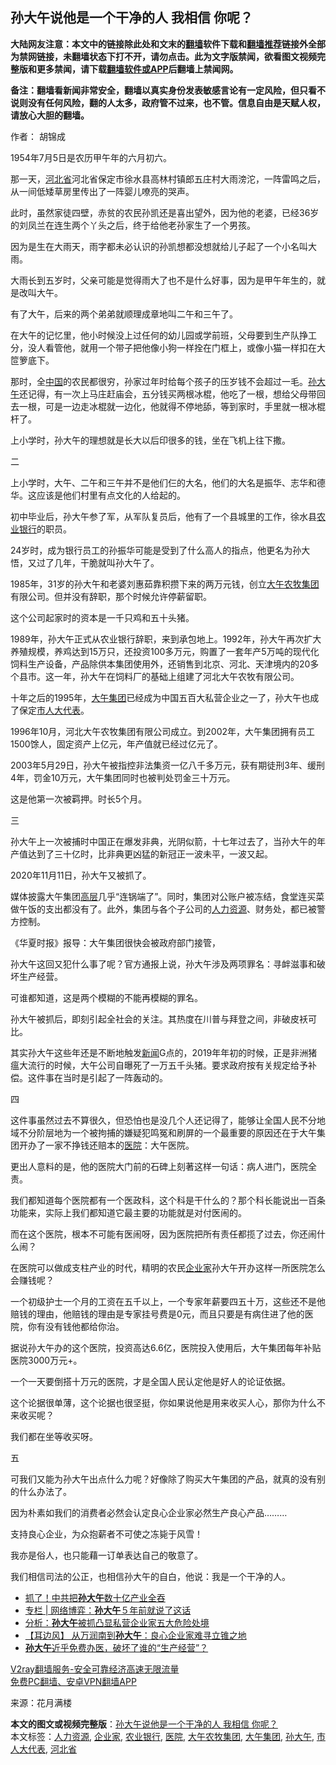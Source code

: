  <h2>孙大午说他是一个干净的人 我相信 你呢？</h2> <p class="notice"><b>大陆网友注意：本文中的链接除此处和文末的<a href="https://github.com/bannedbook/fanqiang" >翻墙</a>软件下载和<a href="https://github.com/killgcd/justmysocks/blob/master/README.md">翻墙推荐</a>链接外全部为禁网链接，未翻墙状态下打不开，请勿点击。此为文字版禁闻，欲看图文视频完整版和更多禁闻，请下载<a href="https://github.com/bannedbook/fanqiang">翻墙软件或APP</a>后翻墙上禁闻网。</p><p>备注：翻墙看新闻非常安全，翻墙以真实身份发表敏感言论有一定风险，但只看不说则没有任何风险，翻的人太多，政府管不过来，也不管。信息自由是天赋人权，请放心大胆的翻墙。</b></p>  <div class="entry"> <p>作者： 胡锦成</p> <p>1954年7月5日是农历甲午年的六月初六。</p> <p>那一天，<a href="https://www.bannedbook.org/bnews/tag/%E6%B2%B3%E5%8C%97%E7%9C%81/" class="st_tag internal_tag" rel="tag" title="标签 河北省 下的日志">河北省</a>河北省保定市徐水县高林村镇郎五庄村大雨滂沱，一阵雷鸣之后，从一间低矮草房里传出了一阵婴儿嘹亮的哭声。</p> <p>此时，虽然家徒四壁，赤贫的农民孙凯还是喜出望外，因为他的老婆，已经36岁的刘凤兰在连生两个丫头之后，终于给他老孙家生了一个男孩。</p> <p>因为是生在大雨天，雨字都未必认识的孙凯想都没想就给儿子起了一个小名叫大雨。</p> <p>大雨长到五岁时，父亲可能是觉得雨大了也不是什么好事，因为是甲午年生的，就是改叫大午。</p> <p>有了大午，后来的两个弟弟就顺理成章地叫二午和三午了。</p> <p>在大午的记忆里，他小时候没上过任何的幼儿园或学前班，父母要到生产队挣工分，没人看管他，就用一个带子把他像小狗一样拴在门框上，或像小猫一样扣在大笸箩底下。</p> <p>那时，全<span class='wp_keywordlink_affiliate'><a href="https://www.bannedbook.org/" title="中国" target="_blank">中国</a></span>的农民都很穷，孙家过年时给每个孩子的压岁钱不会超过一毛。<a href="https://www.bannedbook.org/bnews/tag/%e5%ad%99%e5%a4%a7%e5%8d%88/" class="st_tag internal_tag" rel="tag" title="标签 孙大午 下的日志">孙大午</a>还记得，有一次上马庄赶庙会，五分钱买两根冰棍，他吃了一根，想给父母带回去一根，可是一边走冰棍就一边化，他就得不停地舔，等到家时，手里就一根冰棍杆了。</p> <p>上小学时，孙大午的理想就是长大以后印很多的钱，坐在飞机上往下撒。</p> <p>二</p> <p>上小学时，大午、二午和三午并不是他们仨的大名，他们的大名是振华、志华和德华。这应该是他们村里有点文化的人给起的。</p>  <p>初中毕业后，孙大午参了军，从军队复员后，他有了一个县城里的工作，徐水县<a href="https://www.bannedbook.org/bnews/tag/%E5%86%9C%E4%B8%9A%E9%93%B6%E8%A1%8C/" class="st_tag internal_tag" rel="tag" title="标签 农业银行 下的日志">农业银行</a>的职员。</p> <p>24岁时，成为银行员工的孙振华可能是受到了什么高人的指点，他更名为孙大悟，又过了几年，干脆就叫孙大午了。</p> <p>1985年，31岁的孙大午和老婆刘惠茹靠积攒下来的两万元钱，创立<a href="https://www.bannedbook.org/bnews/tag/%E5%A4%A7%E5%8D%88%E5%86%9C%E7%89%A7%E9%9B%86%E5%9B%A2/" class="st_tag internal_tag" rel="tag" title="标签 大午农牧集团 下的日志">大午农牧集团</a>有限公司。但并没有辞职，那个时候允许停薪留职。</p> <p>这个公司起家时的资本是一千只鸡和五十头猪。</p> <p>1989年，孙大午正式从农业银行辞职，来到承包地上。1992年，孙大午再次扩大养殖规模，养鸡达到15万只，还投资100多万元，购置了一套年产5万吨的现代化饲料生产设备，产品除供本集团使用外，还销售到北京、河北、天津境内的20多个县市。这一年，孙大午在饲料厂的基础上组建了河北大午农牧有限公司。</p> <p>十年之后的1995年，<a href="https://www.bannedbook.org/bnews/tag/%e5%a4%a7%e5%8d%88%e9%9b%86%e5%9b%a2/" class="st_tag internal_tag" rel="tag" title="标签 大午集团 下的日志">大午集团</a>已经成为中国五百大私营企业之一了，孙大午也成了保定<a href="https://www.bannedbook.org/bnews/tag/%E5%B8%82%E4%BA%BA%E5%A4%A7%E4%BB%A3%E8%A1%A8/" class="st_tag internal_tag" rel="tag" title="标签 市人大代表 下的日志">市人大代表</a>。</p> <p>1996年10月，河北大午农牧集团有限公司成立。到2002年，大午集团拥有员工1500馀人，固定资产上亿元，年产值就已经过亿元了。</p> <p>2003年5月29日，孙大午被指控非法集资一亿八千多万元，获有期徒刑3年、缓刑4年，罚金10万元，大午集团同时也被判处罚金三十万元。</p> <p>这是他第一次被羁押。时长5个月。</p> <p>三</p> <p>孙大午上一次被捕时中国正在爆发非典，光阴似箭，十七年过去了，当孙大午的年产值达到了三十亿时，比非典更凶猛的新冠正一波未平，一波又起。</p> <p>2020年11月11日，孙大午又被抓了。</p>  <p>媒体披露大午集团<span class='wp_keywordlink_affiliate'><a href="https://www.bannedbook.org/bnews/ccpdope/" title="中共高层内幕" target="_blank">高层</a></span>几乎“连锅端了”。同时，集团对公账户被冻结，食堂连买菜做午饭的支出都没有了。此外，集团与各个子公司的<a href="https://www.bannedbook.org/bnews/tag/%E4%BA%BA%E5%8A%9B%E8%B5%84%E6%BA%90/" class="st_tag internal_tag" rel="tag" title="标签 人力资源 下的日志">人力资源</a>、财务处，都已被警方控制。</p> <p>《华夏时报》报导：大午集团很快会被政府部门接管，</p> <p>孙大午这回又犯什么事了呢？官方通报上说，孙大午涉及两项罪名：寻衅滋事和破坏生产经营。</p> <p>可谁都知道，这是两个模糊的不能再模糊的罪名。</p> <p>孙大午被抓后，即刻引起全社会的关注。其热度在川普与拜登之间，非破皮袄可比。</p> <p>其实孙大午这些年还是不断地触发<span class='wp_keywordlink_affiliate'><a href="https://www.bannedbook.org/" title="新闻">新闻</a></span>G点的，2019年年初的时候，正是非洲猪瘟大流行的时候，大午公司自曝死了一万五千头猪。要求政府按有关规定给予补偿。这件事在当时是引起了一阵轰动的。</p> <p>四</p> <p>这件事虽然过去不算很久，但恐怕也是没几个人还记得了，能够让全国人民不分地域不分阶层地为一个被拘捕的嫌疑犯鸣冤和刷屏的一个最重要的原因还在于大午集团开办了一家不挣钱还赔本的<a href="https://www.bannedbook.org/bnews/tag/%E5%8C%BB%E9%99%A2/" class="st_tag internal_tag" rel="tag" title="标签 医院 下的日志">医院</a>：大午医院。</p> <p>更出人意料的是，他的医院大门前的石碑上刻著这样一句话：病人进门，医院全责。</p> <p>我们都知道每个医院都有一个医政科，这个科是干什么的？那个科长能说出一百条功能来，实际上我们都知道它最主要的功能就是对付医闹的。</p> <p>而在这个医院，根本不可能有医闹呀，因为医院把所有责任都揽了过去，你还闹什么闹？</p> <p>在医院可以做成支柱产业的时代，精明的农民<a href="https://www.bannedbook.org/bnews/tag/%e4%bc%81%e4%b8%9a%e5%ae%b6/" class="st_tag internal_tag" rel="tag" title="标签 企业家 下的日志">企业家</a>孙大午开办这样一所医院怎么会赚钱呢？</p>  <p>一个初级护士一个月的工资在五千以上，一个专家年薪要四五十万，这些还不是他赔钱的理由，他赔钱的理由是专家挂号费是0元，而且只要是有病住进了他的医院，你有没有钱他都给你治。</p> <p>据说孙大午办的这个医院，投资高达6.6亿，医院投入使用后，大午集团每年补贴医院3000万元+。</p> <p>一个一天要倒搭十万元的医院，才是全国人民认定他是好人的论证依据。</p> <p>这个论据很单薄，这个论据也很坚挺，你如果说他是用来收买人心，那你为什么不来收买呢？</p> <p>我们都在坐等收买呀。</p> <p>五</p> <p>可我们又能为孙大午出点什么力呢？好像除了购买大午集团的产品，就真的没有别的什么办法了。</p> <p>因为朴素如我们的消费者必然会认定良心企业家必然生产良心产品………</p> <p>支持良心企业，为众抱薪者不可使之冻毙于风雪！</p> <p>我亦是俗人，也只能藉一订单表达自己的敬意了。</p> <p>我们相信司法的公正，也相信孙大午的自白，他说：我是一个干净的人。</p> <ul class='op-related-articles' title='相关阅读'> <li><a href='https://www.bannedbook.org/bnews/ccpdope/20201119/1433370.html' target='_blank'>抓了！中共把<b>孙大午</b>数十亿产业全吞</a></li> <li><a href='https://www.bannedbook.org/bnews/ssgc/20201119/1433295.html' target='_blank'>专栏 | 网络博弈：<b>孙大午</b>５年前就说了这话</a></li> <li><a href='https://www.bannedbook.org/bnews/comments/20201119/1433238.html' target='_blank'>分析：<b>孙大午</b>被抓凸显私营企业家五大危险处境</a></li> <li><a href='https://www.bannedbook.org/bnews/headline/20201118/1432888.html' target='_blank'>【耳边风】 从万润南到<b>孙大午</b>：良心企业家难寻立锥之地</a></li> <li><a href='https://www.bannedbook.org/bnews/headline/20201118/1432874.html' target='_blank'><b>孙大午</b>近乎免费办医，破坏了谁的“生产经营”？</a></li> </ul> <p class="texttj"> <a href="https://www.bannedbook.org/forum23/topic22702.html" target="_blank">V2ray翻墙服务-安全可靠经济高速无限流量</a><br/> <a href="https://github.com/bannedbook/fanqiang/wiki/%E7%A6%81%E9%97%BB%E7%BD%91%E5%AE%89%E5%8D%93%E7%BF%BB%E5%A2%99%E6%96%B0%E9%97%BBAPP" target="_blank">免费PC翻墙、安卓VPN翻墙APP</a></p><p> 来源：花月满楼 </p> <a name='sharetosocial'></a>       <div><b>本文的图文或视频完整版</b>：<a href='https://www.bannedbook.org/bnews/comments/20201119/1433412.html'>孙大午说他是一个干净的人 我相信 你呢？</a></div>  </div><!--END ENTRY--> <div class="postfooter"> <div>本文标签：<a href="https://www.bannedbook.org/bnews/tag/%E4%BA%BA%E5%8A%9B%E8%B5%84%E6%BA%90/" rel="tag">人力资源</a>, <a href="https://www.bannedbook.org/bnews/tag/%e4%bc%81%e4%b8%9a%e5%ae%b6/" rel="tag">企业家</a>, <a href="https://www.bannedbook.org/bnews/tag/%E5%86%9C%E4%B8%9A%E9%93%B6%E8%A1%8C/" rel="tag">农业银行</a>, <a href="https://www.bannedbook.org/bnews/tag/%E5%8C%BB%E9%99%A2/" rel="tag">医院</a>, <a href="https://www.bannedbook.org/bnews/tag/%E5%A4%A7%E5%8D%88%E5%86%9C%E7%89%A7%E9%9B%86%E5%9B%A2/" rel="tag">大午农牧集团</a>, <a href="https://www.bannedbook.org/bnews/tag/%e5%a4%a7%e5%8d%88%e9%9b%86%e5%9b%a2/" rel="tag">大午集团</a>, <a href="https://www.bannedbook.org/bnews/tag/%e5%ad%99%e5%a4%a7%e5%8d%88/" rel="tag">孙大午</a>, <a href="https://www.bannedbook.org/bnews/tag/%E5%B8%82%E4%BA%BA%E5%A4%A7%E4%BB%A3%E8%A1%A8/" rel="tag">市人大代表</a>, <a href="https://www.bannedbook.org/bnews/tag/%E6%B2%B3%E5%8C%97%E7%9C%81/" rel="tag">河北省</a></div>  </div><!--END POSTFOOTER--> 